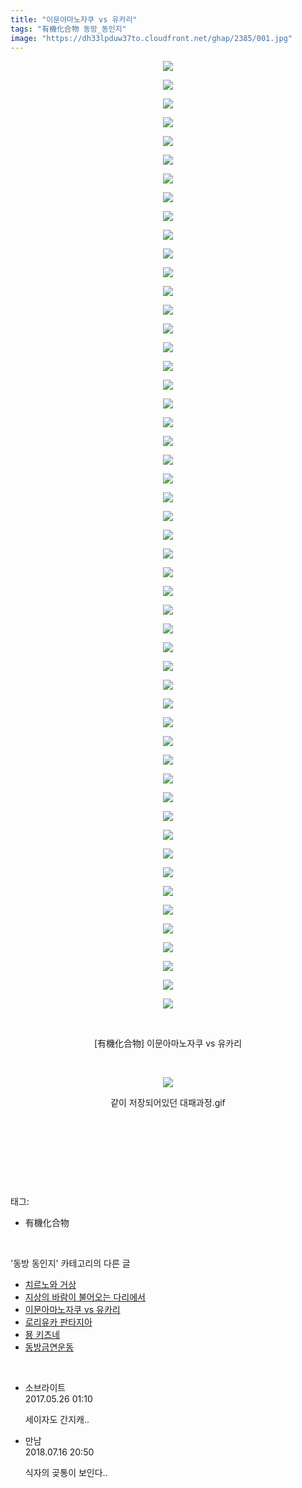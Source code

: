 ```yaml
---
title: "이문아마노자쿠 vs 유카리"
tags: "有機化合物 동방_동인지"
image: "https://dh33lpduw37to.cloudfront.net/ghap/2385/001.jpg"
---
```

<div class="article">
<p style="text-align: center; clear: none; float: none;"><img src="{{ site.imgserver2 }}/ghap/2385/001.jpg"/></p>
<p style="text-align: center; clear: none; float: none;"><img src="{{ site.imgserver2 }}/ghap/2385/002.jpg"/></p>
<p style="text-align: center; clear: none; float: none;"><img src="{{ site.imgserver2 }}/ghap/2385/003.jpg"/></p>
<p style="text-align: center; clear: none; float: none;"><img src="{{ site.imgserver2 }}/ghap/2385/004.jpg"/></p>
<p style="text-align: center; clear: none; float: none;"><img src="{{ site.imgserver2 }}/ghap/2385/005.jpg"/></p>
<p style="text-align: center; clear: none; float: none;"><img src="{{ site.imgserver2 }}/ghap/2385/006.jpg"/></p>
<p style="text-align: center; clear: none; float: none;"><img src="{{ site.imgserver2 }}/ghap/2385/007.jpg"/></p>
<p style="text-align: center; clear: none; float: none;"><img src="{{ site.imgserver2 }}/ghap/2385/008.jpg"/></p>
<p style="text-align: center; clear: none; float: none;"><img src="{{ site.imgserver2 }}/ghap/2385/009.jpg"/></p>
<p style="text-align: center; clear: none; float: none;"><img src="{{ site.imgserver2 }}/ghap/2385/010.jpg"/></p>
<p style="text-align: center; clear: none; float: none;"><img src="{{ site.imgserver2 }}/ghap/2385/011.jpg"/></p>
<p style="text-align: center; clear: none; float: none;"><img src="{{ site.imgserver2 }}/ghap/2385/012.jpg"/></p>
<p style="text-align: center; clear: none; float: none;"><img src="{{ site.imgserver2 }}/ghap/2385/013.jpg"/></p>
<p style="text-align: center; clear: none; float: none;"><img src="{{ site.imgserver2 }}/ghap/2385/014.jpg"/></p>
<p style="text-align: center; clear: none; float: none;"><img src="{{ site.imgserver2 }}/ghap/2385/015.jpg"/></p>
<p style="text-align: center; clear: none; float: none;"><img src="{{ site.imgserver2 }}/ghap/2385/016.jpg"/></p>
<p style="text-align: center; clear: none; float: none;"><img src="{{ site.imgserver2 }}/ghap/2385/017.jpg"/></p>
<p style="text-align: center; clear: none; float: none;"><img src="{{ site.imgserver2 }}/ghap/2385/018.jpg"/></p>
<p style="text-align: center; clear: none; float: none;"><img src="{{ site.imgserver2 }}/ghap/2385/019.jpg"/></p>
<p style="text-align: center; clear: none; float: none;"><img src="{{ site.imgserver2 }}/ghap/2385/020.jpg"/></p>
<p style="text-align: center; clear: none; float: none;"><img src="{{ site.imgserver2 }}/ghap/2385/021.jpg"/></p>
<p style="text-align: center; clear: none; float: none;"><img src="{{ site.imgserver2 }}/ghap/2385/022.jpg"/></p>
<p style="text-align: center; clear: none; float: none;"><img src="{{ site.imgserver2 }}/ghap/2385/023.jpg"/></p>
<p style="text-align: center; clear: none; float: none;"><img src="{{ site.imgserver2 }}/ghap/2385/024.jpg"/></p>
<p style="text-align: center; clear: none; float: none;"><img src="{{ site.imgserver2 }}/ghap/2385/025.jpg"/></p>
<p style="text-align: center; clear: none; float: none;"><img src="{{ site.imgserver2 }}/ghap/2385/026.jpg"/></p>
<p style="text-align: center; clear: none; float: none;"><img src="{{ site.imgserver2 }}/ghap/2385/027.jpg"/></p>
<p style="text-align: center; clear: none; float: none;"><img src="{{ site.imgserver2 }}/ghap/2385/028.jpg"/></p>
<p style="text-align: center; clear: none; float: none;"><img src="{{ site.imgserver2 }}/ghap/2385/029.jpg"/></p>
<p style="text-align: center; clear: none; float: none;"><img src="{{ site.imgserver2 }}/ghap/2385/030.jpg"/></p>
<p style="text-align: center; clear: none; float: none;"><img src="{{ site.imgserver2 }}/ghap/2385/031.jpg"/></p>
<p style="text-align: center; clear: none; float: none;"><img src="{{ site.imgserver2 }}/ghap/2385/032.jpg"/></p>
<p style="text-align: center; clear: none; float: none;"><img src="{{ site.imgserver2 }}/ghap/2385/033.jpg"/></p>
<p style="text-align: center; clear: none; float: none;"><img src="{{ site.imgserver2 }}/ghap/2385/034.jpg"/></p>
<p style="text-align: center; clear: none; float: none;"><img src="{{ site.imgserver2 }}/ghap/2385/035.jpg"/></p>
<p style="text-align: center; clear: none; float: none;"><img src="{{ site.imgserver2 }}/ghap/2385/036.jpg"/></p>
<p style="text-align: center; clear: none; float: none;"><img src="{{ site.imgserver2 }}/ghap/2385/037.jpg"/></p>
<p style="text-align: center; clear: none; float: none;"><img src="{{ site.imgserver2 }}/ghap/2385/038.jpg"/></p>
<p style="text-align: center; clear: none; float: none;"><img src="{{ site.imgserver2 }}/ghap/2385/039.jpg"/></p>
<p style="text-align: center; clear: none; float: none;"><img src="{{ site.imgserver2 }}/ghap/2385/040.jpg"/></p>
<p style="text-align: center; clear: none; float: none;"><img src="{{ site.imgserver2 }}/ghap/2385/041.jpg"/></p>
<p style="text-align: center; clear: none; float: none;"><img src="{{ site.imgserver2 }}/ghap/2385/042.jpg"/></p>
<p style="text-align: center; clear: none; float: none;"><img src="{{ site.imgserver2 }}/ghap/2385/043.jpg"/></p>
<p style="text-align: center; clear: none; float: none;"><img src="{{ site.imgserver2 }}/ghap/2385/044.jpg"/></p>
<p style="text-align: center; clear: none; float: none;"><img src="{{ site.imgserver2 }}/ghap/2385/045.jpg"/></p>
<p style="text-align: center; clear: none; float: none;"><img src="{{ site.imgserver2 }}/ghap/2385/046.jpg"/></p>
<p style="text-align: center; clear: none; float: none;"><img src="{{ site.imgserver2 }}/ghap/2385/047.jpg"/></p>
<p style="text-align: center; clear: none; float: none;"><img src="{{ site.imgserver2 }}/ghap/2385/048.jpg"/></p>
<p style="text-align: center; clear: none; float: none;"><img src="{{ site.imgserver2 }}/ghap/2385/049.jpg"/></p>
<p style="text-align: center; clear: none; float: none;"><img src="{{ site.imgserver2 }}/ghap/2385/050.jpg"/></p>
<p style="text-align: center; clear: none; float: none;"><img src="{{ site.imgserver2 }}/ghap/2385/051.jpg"/></p>
<p style="text-align: center; clear: none; float: none;"><br/></p>
<p style="text-align: center; clear: none; float: none;">[有機化合物] 이문아마노자쿠 vs 유카리</p>
<p style="text-align: center; clear: none; float: none;"><br/></p>
<p style="text-align: center; clear: none; float: none;"><img src="{{ site.imgserver2 }}/ghap/2385/052.gif"/></p>
<p style="text-align: center; clear: none; float: none;">같이 저장되어있던 대패과정.gif</p>
<p style="text-align: center; clear: none; float: none;"><br/></p>
<p style="text-align: center; clear: none; float: none;"><br/></p>
<p><br/></p>
</div><br/>
<div class="tagTrail">
<p>태그: </p>
<ul>
<li>有機化合物</li>
</ul>
</div><br/>
<div class="another">
<p>'동방 동인지' 카테고리의 다른 글</p>
<ul>
<li><a href="/ghap_2388">치르노와 거상</a></li>
<li><a href="/ghap_2386">지상의 바람이 불어오는 다리에서</a></li>
<li><a href="/ghap_2385">이문아마노자쿠 vs 유카리</a></li>
<li><a href="/ghap_2384">로리유카 판타지아</a></li>
<li><a href="/ghap_2383">묭 키츠네</a></li>
<li><a href="/ghap_2382">동방금연운동</a></li>
</ul>
</div><br/>
<div class="cb_module cb_fluid">
<div class="cb_wrt cb_profile">
<div class="comment">
<ul>
<li class="cb_thumb_off" id="comment14998269">
<div class="cb_comment_area">
<div class="cb_info_area">
<div class="cb_section">
<span class="cb_nick_name">소브라이트</span>
</div>
<div class="cb_section">
<span class="cb_date">2017.05.26 01:10 </span>
</div>
</div>
<div class="cb_dsc_comment">
<p class="cb_dsc">
											세이자도 간지캐..
										</p>
</div>
</div></li>
<li class="cb_thumb_off" id="comment15288105">
<div class="cb_comment_area">
<div class="cb_info_area">
<div class="cb_section">
<span class="cb_nick_name">만남</span>
</div>
<div class="cb_section">
<span class="cb_date">2018.07.16 20:50 </span>
</div>
</div>
<div class="cb_dsc_comment">
<p class="cb_dsc">
											식자의 곶통이 보인다..
										</p>
</div>
</div></li>
</ul>
</div>
</div><!-- commentList close -->
</div><br/>
